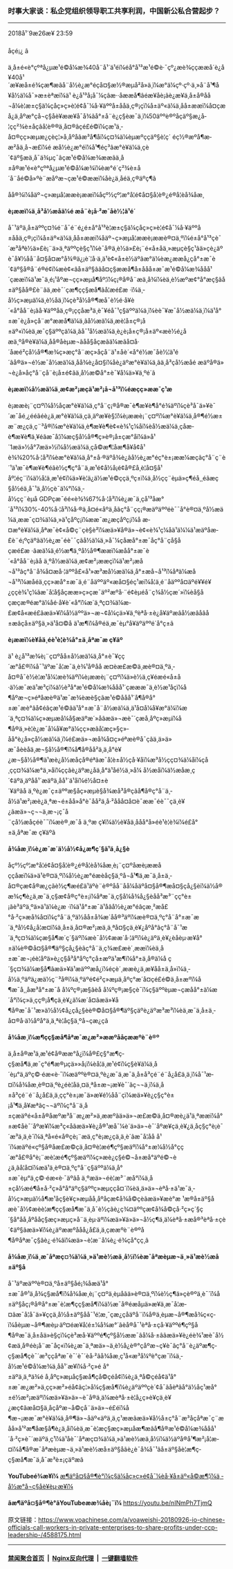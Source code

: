### 时事大家谈：私企党组织领导职工共享利润，中国新公私合营起步？
------------------------

<div class="published">
 <span class="date" title="ä¸­å½æ¶é´">
  <time datetime="2018-09-26T23:59:40+08:00">
   2018å¹´9æ26æ¥ 23:59
  </time>
 </span>
</div>
<br/>
<div class="wsw">
 <span class="dateline">
  åçé¡¿ â
 </span>
 <p>
  ä¸­å±é«è°çºªå¿µæ¹é©å¼æ¾40å¨å¹´ä¹éï¼éå°å¹³æ¹é©è·¯çº¿æè¾ççææå´è¿å¥40å¹´æ¥æå±é¾çæ¶æãå¨å½è¿æ°éçå¤§æ½®æµå²å»ä¸ï¼æ°ä¼çº·çº·ä¸»å¨å¹¶å¥å½ä¼å¯»æ±èªæï¼ä¹ è¿å¹³å¡å¯¼çâæ··åææå¶âéæ­¥åè¡ãè¿æ¥ä¸­å±å®åå¬å¼è¦æ±ç§ä¼çåç»ç»è¦é¢å¯¼å·¥äººå±ååä¸ç®¡çï¼å±äº«ä¼ä¸åå±ææï¼å¤çæå¿ä¸åºæ°çå¬ç§åè¥ææ¥å¯å¾ãå°±å¨è¿ç§èæ¯ä¸ï¼50äººè®ºåçäº§æ¿å­¦çç²¾è±åçâå¦è®®ä¸­å¤®âçé£é©ï¼çæ¹ä¸­å¤®çç»æµæ¿ç­èç¦»å¸åºåãæ³å¶åï¼ç¤¾ä¼èµæºç­çäº§è¦ç´ éç½®æºå¶æ­æ²åä¸å¬æ­£ï¼é æå½è¿æ°éï¼å¹¶éç³âæ°è¥ä¼ä¸çè´¢äº§æä¸å¯ä¾µç¯âç­æ¹é©å¼æ¾ææãä¸­å±å®æ¹é«è°çºªå¿µæ¹é©å¼æ¾ï¼èæ°é´ç²¾è±å´å¨åé©å»ºè¨æåºæ¬çæ¹é©ææï¼åè¿ä¸åéä¸ç®äºç¶ã
 </p>
 <p>
  åå®¾ï¼åäº¬ç»æµå­¦ææè¡ææï¼åçº½çº¦æ°å­¦é¢å¤§å­¦è®¿é®å­¦èå¾åæ¸
 </p>
 <div class="wsw__embed">
 </div>
 <div class="wsw__embed">
 </div>
 <p>
  <strong>
   è¡ææï¼ä¸å³å½æåä¼é æå¨è¡å·²æ¯åè½¦ä¹é´
  </strong>
 </p>
 <p>
  å¯¹äºä¸­å±äººç¤¾é¨å¯é¨é¿é±å°å¹³è¦æ±ç§ä¼çåç»ç»è¦é¢å¯¼å·¥äººå±ååä¸ç®¡çï¼å±äº«ä¼ä¸åå±ææï¼åäº¬ç»æµå­¦ææè¡ææè®¤ä¸ºï¼é±å°å¹³çè¯´æ³åªè½ä»£è¡¨ä»ä¸ªäººçè§ç¹ï¼è¯å®ä¸è½ä»£è¡¨é«å±åä¸»æµçè§ç¹ãä»çè¿äºè¯å¥½åå¨å¤§å¤æ°å¾®ä¿¡è´¦å·ä¸ä¹è¢«å±è½äºãæ°ä¼èæ¿ææå¿çå°±æ¯è´¢äº§å®å¨é®é¢ï¼æè¢«âå±äº§âãå¤ç§ææå¶å±ååå±æ¯æ¹é©å¼æ¾ååå¹´çææï¼ä¹æ¯ä¸é¡¹åºæ¬çç»æµå¶åº¦ï¼ç¡®å®å¨æä¸å¾ï¼èä¸è½æºæ¢°å°æç§ãå±äº§åå®£è¨ãä¸­æè¯´çæ¶ç­ç§æå¶ãå¦æé£æ ·ï¼ä¸­å½ç»æµä¼ä¸è½åä¸ï¼çè³å½å®¶æå¯è½é·å¥è´«å°åå¨è¡ãå·¥äººåä¸ç®¡ççåæ³ä¸è¯¥éå¯¹ç§äººä¼ä¸ï¼èè¯¥æ¯å½æä¼ä¸ï¼ä¹å°±æ¯è¿å»çå¨æ°ææå¶ä¼ä¸ãå½æä¼ä¸æè¦å±ç®¡å±äº«ï¼èä¸æ¯ç§äººçä¼ä¸ãå¯¹å½æä¼ä¸è¿è¡å±ç®¡å±äº«æè½é¿åæä¸ºå®è¥ä¼ä¸åå®åèµæ¬ãåå§åçæãä¼æãå¤å·´åæé²ç­å½å®¶æ¾ç»æç°å¨æç»åçå¨ä¹±åè´«å°é½æ¯åè½¦ä¹é´ãå®ä»¬é½æ¯å½æä¼ä¸åå¾è¿å¤§ï¼åè¿äºæ°è¥ä¼ä¸ãä¸å³çå½æåé æäºå®ä»¬è¿å»åç°å¨çå¨è¡å±é¢ãä¸­å½æ©å°±è¯¥å¼ä»¥ä¸ºé´ã
 </p>
 <p>
  <strong>
   è¡ææï¼å½æä¼ä¸æ¢æ²¡æçä¹æ²¡å¬å¹³ï¼éæçç»ææ¯ç¹æ
  </strong>
 </p>
 <p>
  è¡ææè¡¨ç¤ºï¼å½åçæ°è¥ä¼ä¸ç°å¨ç¡®å®æ¯è¶æ¥è¶å°é¾äºï¼çè³å¯ä»¥è¯´æ¯åé¸¿ééãéè¿ä¸æ°è¥ä¼ä¸çä¸äºæ¥è§¦ï¼è¡ææè¡¨ç¤ºï¼æ°è¥ä¼ä¸å®¶é½æ±æ¨æ¿ç­ä¸ç¨³å®ï¼æ°è¥ä¼ä¸è¶æ¥è¶è¢«è¾¹ç¼åï¼èå½æä¼ä¸çåæ­è¶æ¥è¶ä¸¥éãæ¯å¦ï¼æç§å½å®¶ç»è®¡å±çæ°å­ï¼ä»å¹´1æä»½å°7æä»½ï¼å½æä¼ä¸çå©æ¶¦åæ¶å¥å¢å¹è¾¾20%å·¦å³ï¼èæ°è¥ä¼ä¸å°±å·®äºå¾è¿ãå½è¿æ°éç°è±¡ææ¼æçãç°å¨ç¨è´¹ä¹æ¯è¶æ¥è¶éãè½ç¶ç°å¨ä¸æ¹é¢å½å¡é¢å®£å¸è¦å¤§å¹åº¦éç¨ï¼ä½å¦ä¸æ¹é¢ï¼ä»¥è¦ä¿ä½æ¹é©ç­ç­ä¸ºç±ï¼ä¸­å½çç¨èµä»ç¶éå¸¸éãæç§å½éä¸å¯¹ä¸­å½çè¯ä¼°ï¼ä¸­å½çç¨èµå GDPçæ¯éé«è¾¾67%å·¦å³ï¼è¿æ¯ä¸çå¹³åæ°´å¹³ï¼30%-40%å·¦å³ï¼å·®ä¸å¤é«åºä¸åãç°å¨çç¡®æäºäººéè¯¯å°è®¤ä¸ºå½æä¼ä¸ææ¯ç¤¾ä¼ä¸»ä¹çåºç¡ï¼ææ¯æ¿æçåºç¡ï¼å æ­¤æ°è¥ä¼ä¸åªæ¯è¢«å©ç¨çè§è²ï¼æä»¥å®ä»¬è¢«è¾¹ç¼åä¹ä¼¼ä¹æäºåæ­£è¨é¡ºçäºãä½è¿æ¯éè¯¯çãå½ä¼ä¸»å¯¼çåæå°±æ¯åç°å¨çå§åçæé£æ ·ãæä¼ä¸é½æ¶ä¸ºå½å®¶ææï¼æåå°±æ¯è´«å°åå¨è¡ãå ä¸ºå½æä¼ä¸æ¢æ²¡ææçï¼ä¹æ²¡æå¬å¹³ãç°å¨å¾å¤æå·¦äººå£«å¹»æ³æå½æä¼ä¸å°±æå¬å¹³ï¼åªä¼æå¬å¹³ï¼æåéä¸­çç»æå°±æ¯ä¸é¨åäººäº«æå¤§éç¹æï¼å¦ä¸é¨åäººå¤äºé¥¥é¥¿ççè¾¹ç¼ãæ¯å¦å§åçææ»ç»çæ¯äº²æºå·¨é¢èµéå¨ç¾å½çæ´»ï¼èå§åçæçæ®éæ°ä¼åé·å¥è´«å°ï¼æ´ä¸ªç¤¾ä¼æ­£æ¢å«æé£ãæä»¥ï¼å½äººä»¬æ¬¢å¼çä»¥ä¸ºèªå·±è¿å¥äºæâå½æâåâå±æâçå±äº§ä¸»ä¹å¤©å ä¹æ¶ï¼å®éä¸æ¯èµ°å¥äºäººé´å°ç±ã
 </p>
 <p>
  <strong>
   è¡ææï¼è¥åä¸éè¹è¦è¾å°±ä¸åªæ¯æ ç¥äº
  </strong>
 </p>
 <p>
  ä¹ è¿å¹³æ¾è¡¨ç¤ºåå±å½æä¼ä¸å°±è¯¥çç´æ°å£®ï¼å¯¹äºæ¯å¦æ¯ä¸è¾¹å®åå æ­¤èæ£æ©ä¸æè®¤ä¸ºä¸­å¤®å¯è½è¦æ¹å¼¦æè¾äºï¼è¡ææè¡¨ç¤ºï¼ä»è½ä¸ç¥éæé«å±å·ä½æ¯æä¹æ³çï¼ä½è³å°æ¹é©å¼æ¾ååå¹´çæææ¯ä¸è½æ¹åçï¼å¶åºæ¬ç»éªåæè®­ä¹æ¯æ¾èæè§çãæ¹é©ååå¹´å¶å®å°±æ¯æè°âå¢éâçæ¹é©ãä¹å°±æ¯å¨å½æä¼ä¸ä¹å¤å¼å¥æ°ä¼ï¼æ´ä¸ªç¤¾ä¼ç»æµæå¼å§æäºæ´»åãæä»¬æè¯´çæå¸åºç»æµï¼å¶å®ä¸»è¦è¿æ¯å¼å¥æ°ä¼çç»æãå¦æç»§ç»­åå°è¿å»çå½æä¼ä¸ï¼é£æä»¬æå¾å¤ç»éªæè®­å¯çãä¸ä»ä»æ¯åèèåä¸æ¬§å½å®¶ï¼å¶å®åå²ä¸ä¸å°è¥¿æ¬§å½å®¶ä¹æè¿å½æåçå®éªãæ¯å¦è±å½çå·¥åï¼æ³å½çç¤¾ä¼åï¼çå¸çç¤¾ä¼æ°ä¸»åï¼ç­ç­ãè¿äºæ¿åä¸å°ä¹åé½ä¸»å¼ å½æåï¼ä½æåæ¸ç´¢äºä¸äºåå¹´æäºä¸åå¹´ä¹åï¼é½å¤±è´¥äºãå ä¸ºè¿æ¯ç±äººæ§åç»æµè§å¾æå³å®çãå¶å®ç°å¨ä¸­å½ä¹æ²¡æè¿ä¸ªæ¬é±åå»å°è¯åå²ä¸å·²ååå¤å¤è¯ææ¯éè¯¯çä¸è¥¿ãæä»¬ç¬¬ä¸æ¬¡ç¯å¨çå½æåçéè¯¯ï¼æè®¸æ¯å ä¸ºæ ç¥ï¼ä½è¥åä¸ååå°å»éè¹è¦è¾ï¼é£å°±ä¸åªæ¯æ ç¥äºã
 </p>
 <p>
  <strong>
   å¾åæ¸ï¼è¿æ¯æ´ä½å½¢å¿æ¶ç´§ä¹ä¸å¿§è
  </strong>
 </p>
 <p>
  åçº½çº¦æ°å­¦é¢å¤§å­¦è®¿é®å­¦èå¾åæ¸è¡¨ç¤ºåæè¡ææåççåæï¼ä»ä¹è®¤ä¸ºï¼å½è¿æ°éæèåç§ä¸ºå¬å¹¶ä¸æ¯ä¸­å±ä¸­å¤®çæ¢å®æ¿ç­ãè½ç¶æé£ä¹äºè¨è®ºåå¨åå¼åäºå¤§å®¶æå¤§çå¿§èï¼ä½å®æ¾ç¶è¿ä¸æ¯ä¸ç§æ¢å®ç°è±¡ï¼åªæ¯ä¸ç§å¼å¾å¿§èåå³æ³¨çç°è±¡ãè³äºä¸ºä»ä¹ä¼è¿æ ·ï¼ä¹å°±æ¯ä¹åâå½è¿æ°éâçæ¸²æå£°å·²ç»æå¾å¤ï¼ç°å¨ä¸ºä½åå±å¾æ´åå®³äºï¼æè®¤ä¸ºç°å¨å°±æ¯æ´ä¸ªå½¢å¿å¦æ­¤ï¼ä¸­å±ä¸­å¤®æ²¡æä¸ä¸ªå¤§çä¸è¥¿åºå°ãç°å¨å¯¹æ´ä¸ªç¤¾ä¼çæ§å¶æ´ç´§äºï¼æè¯å½¢ææ´å·¦äºï¼è¿äºä¸è¥¿èåèµ·æ¥å°±ä¼è®©å¤§å®¶äº§çå¿§èãç°å¨ä¸­ç¾æ­£æè´¸ææï¼èä¸­å±æ¯æ¬¡éè¦åºä»è¿ç§å³å°åºç°çå±æºä¹æ¶ï¼å°±ä¸å®ä¼å ç´§ç¤¾ä¼æ§å¶ãæä»¥ä¹æäººæå¿ï¼éçè´¸ææè¿ä¸æ­¥åå±ä¸å»ï¼ä¸­å½ä¸ºäºä¿æä½ç¨³å®ï¼ä¸ºäºé¢é²ç»æµä¸åºç°æ´å¤çé£é©ä¸å±æºï¼å¶æ¯å¸¸åæ³å°±æ¯å å¼ºç®¡æ§ãèå å¼ºç®¡æ§çè¯ï¼ç§äººèµæ¬çæåå°±ä¼æ´å°ï¼ç»ä¸çç®¡å¶çä¸è¥¿ä¼æ´å¤ãæä»¥å¶å®æ¯å¯¹æ»ä½å½¢å¿çå¿§èè®©å¤§å®¶äº§çäºè¿äºæ³æ³ï¼èä¸æ¯ä¸­å±ä¸­å¤®å·ä½åºå°ä¸ä¸ªè¦åç§ä¸ºå¬çæ¿ç­ã
 </p>
 <p>
  <strong>
   å¾åæ¸ï¼æ¶ç­ç§æå¶åªæ¯æ¿æ²»ææºåå­çææºè¨è®º
  </strong>
 </p>
 <p>
  ä¸­å±å®æ¹ä¸æ¹é¢å®ææ°å¿ï¼å®£ç§°æ¶ç­ç§æå¶ä¸æ¯ç°é¶æ®µçä»»å¡ï¼èå¦ä¸æ¹é¢ï¼ç§è¥ä¼ä¸å´èµ°ä¸äºç©·éæ«è·¯ï¼æäººè®¤ä¸ºè¿æ¯ä¸æ¯ä¸­å±å³ç­é¨é¨å¿å£ä¸ä¸ï¼å¯¹æ­¤ï¼å¾åæ¸è®¤ä¸ºè¿éè¦åä¸¤ä¸ªå±æ¬¡æ¥è¯´ãç¬¬ä¸ï¼ä¸­å±å³ç­é¨é¨å¿å£ä¸ä¸çç°è±¡æ¯ä»æ¥é½å­å¨çï¼æä»¥è¿ç§ç°è±¡å¹¶ä¸å¥æªãç¬¬äºï¼ç°å¨ä¸­å±çæäºé«å±å®åæºæ³å¨æ¿æ²»ä¸ææºãä»ä»¬æ£æ©ä¸­å¤®æè¿ä¹ä¸ªææï¼å°±æ¢åè¯´åºæ¥ï¼æ³ç«åãæä»¥è¿å®¹æå¯¼è´ä»ä»¬è¯´åºæ¥çä¸è¥¿ä¸åç§ç°è¡è¯´æ³ä¸ä¸è´ï¼ä¸ªå«é«å®çè¡¨æä¸ç°è¡æ¿ç­ä¸ä¸è´ãæ¯å¦åå å¹´ï¼æäºé«çº§å®åæ£æ©çä¸­å¤®è¦æé¶çº§æäºï¼å°±æ¼å½å°çç´æ°å£®å°è¡¨æè¦æé¶çº§æäºï¼ç»æè¿ç§é©¬å±æå°äºé©¬è¿ä¸ãå¦å¤ï¼æä¹ä¸è®¤ä¸ºç°å¨ç§äººä¼ä¸å°±æ¯èµ°ä¸ç©·éæ«è·¯äºãå ä¸ºæä»¬éè¦æ³¨æå°ï¼ä¸­å±çå½æé¶å±å·²ç»å°å°äºç§äººç»æµççå¤´ï¼èä¸ä»ä»¬èªå·±ä¹æ¯ä¸­å½ç»æµä½å¶æ¹åç§è¥ç»æµåå¸åºåçæ¢å¾å©çèãæä»¥æè°æ ¹æ®å±äº§åæè¯å½¢æèè¦æ¶ç­ç§æå¶æ¯ä¸å¯è½çãè¿ç¾¤äººçæ¢å¾å©çå·²ç»ç´§ç´§å°åå¸åºååç§æç»æµç»å¨ä¸èµ·äºï¼æä»¥ä»ä»¬å½ç¶ä¸ä¼èªå·±æå®³èªå·±çè´¢äº§ãæä»¥ï¼è¿äºææºåå­å¿å£ä¸ä¸çææºè¨è®ºå¶å®åªæ¯ç§âè¿·é¾âï¼æä»¬è¦æ¨å¼è¿·é¾çå°çç¸ã
 </p>
 <p>
  <strong>
   å¾åæ¸ï¼ä¸æ¯åªæç¤¾ä¼ä¸»ä¹æè½æä¸­å½ï¼èæ¯åªæèµæ¬ä¸»ä¹æè½æå±äº§å
  </strong>
 </p>
 <p>
  å¯¹äºæäººè®¤ä¸ºå±äº§åé¡¾åæä¹å°±æ¯å®¹ä¸å¾ç§æå¶ï¼å¾åæ¸è¡¨ç¤ºä¸èµåãä»è®¤ä¸ºï¼è½ç¶ä»çè®ºä¸è¯´ï¼å±äº§åç¡®å®å°±æ¯è¦æ¶ç­ç§æå¶ï¼ä½æ¯å®éæåµä»æ¥ä¸æ¯å¦æ­¤ãæ¯å¦å¯ä»¥ççä¸­å½å±äº§åå¯¹é¦æ¸¯çæ¿ç­åäºå¨ï¼å®ä¸èµæ¬å®¶æå¾ç«ç­ï¼åèµæ¬å®¶æèµ·äº¤éæ¥å¦é±¼å¾æ°´ãèå®å¯¹èªå·±çå·¥äººé¶çº§å¶å®æ¯ä¸å±åä»è§çï¼çè³æå·¥äººé¶çº§å½ææ¯âå¼å·±âãæä»¥è¿éè¾¹æè¯å½¢æä¸å®éè¡å¨æ¯åç«ï¼è¿æ¯ä¸ªæä»¬ä¸è½å¿è®°çåºæ¬ç¥è¯ãç°å¨è¿äºæ¶ç­ç§æå¶çè¯´æ³ççåªæ¯è¯´è¯´èå·²ãå¾åæ¸ç¹å«æ³å¼ºè°çæ¯ï¼ä¸­å½æ¹é©å¼æ¾ä¸åå¹´æ¥ï¼å·²ç»é å°±äºä¸ä¸ªä¾é å¸åºç»æµåç§æå¶çå©çéå¢ï¼è¿ä¸ªå©çéå¢ä¹å°±æ¯æ¿æ²»ä¸çç»æ²»éå¢ãç¦»å¼ç§æå¶ï¼è¿äºäººçè´¢å¯ãåèªãå°ä½åç¹æå°±é½æ²¡æäºï¼æä»¥ä»ä»¬è¯å®ä¸ä¼æèªå·±è¦å¿ç»è¥çä¸è¥¿æç¢ãæå¤§ä¸åçåºæ¬å©çå¨ä»ä»¬é£éï¼å¶æ¬¡ææ¯æ°è¥ä¼ä¸å®¶ä»¬åäº«äºä¸ä¸ç¹ææãæä»¥å½å±ç°å¨æ³åçåªæ¯ç¨æåå»å¹²æ¶åæ§å¶è¿ä¸åï¼èä¸æ¯è¦æç§æç»æµåæ¶æãå¶å®æ¹é©å¼æ¾ååå¹´å·²ç»è¯´æäºä¸ç¹ï¼ä¹åè¯´åªæç¤¾ä¼ä¸»ä¹æè½æä¸­å½ï¼ä½äºå®å¹¶æ²¡å¦æ­¤ï¼å¶å®æ¯åªæèµæ¬ä¸»ä¹æè½æå±äº§åãè¿è¯å¾å¯¹ãå±äº§åè¦æ¶ç­ç§æå¶æ¯ä¸å¯æ³è±¡çäºæã
 </p>
 <p>
  <strong>
   YouTubeé¾æ¥ï¼
  </strong>
  <a class="wsw__a" href="https://youtu.be/x0BNdSHyvc4">
   æ¶äºå¤§å®¶è°ï¼ç§ä¼åç»ç»é¢å¯¼èå·¥å±äº«å©æ¶¦ï¼ä¸­å½æ°å¬ç§åè¥èµ·æ­¥ï¼
  </a>
 </p>
 <p>
  <strong>
   ãæ¶äºå¤§å®¶è°ãYouTubeæ­æ¾åè¡¨ï¼
  </strong>
  <a class="wsw__a" href="https://youtu.be/nINmPh7TjmQ" target="_blank">
   https://youtu.be/nINmPh7TjmQ
  </a>
 </p>
 <div class="clear">
 </div>
 <div class="mediaReplacer externalMedia">
  <div class="c-sticky-container">
   <div class="c-sticky-element" data-sp_api="youtube">
    <span class="c-sticky-element__close-el c-sticky-element__swipe-el ta-c" title="å³é­">
     <span class="ico ico-close m-0">
     </span>
    </span>
    <div class="external-content-placeholder">
    </div>
    <script>
    </script>
   </div>
  </div>
 </div>
 <p>
 </p>
 <p>
 </p>
</div>

原文链接：https://www.voachinese.com/a/voaweishi-20180926-io-chinese-officials-call-workers-in-private-enterprises-to-share-profits-under-ccp-leadership-/4588175.html


------------------------
#### [禁闻聚合首页](https://github.com/gfw-breaker/banned-news/blob/master/README.md) &nbsp;|&nbsp; [Nginx反向代理](https://github.com/gfw-breaker/open-proxy/blob/master/README.md) &nbsp;|&nbsp;  [一键翻墙软件](https://github.com/gfw-breaker/nogfw/blob/master/README.md)